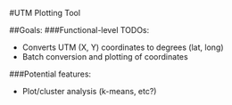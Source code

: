#UTM Plotting Tool

##Goals:
###Functional-level TODOs:
- Converts UTM (X, Y) coordinates to degrees (lat, long)
- Batch conversion and plotting of coordinates

###Potential features:
- Plot/cluster analysis (k-means, etc?)
